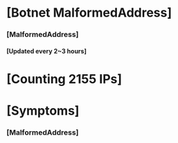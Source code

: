# [Botnet MalformedAddress]
### [MalformedAddress]
#### [Updated every 2~3 hours]

# [Counting 2155 IPs]

# [Symptoms] 
###   [MalformedAddress]
